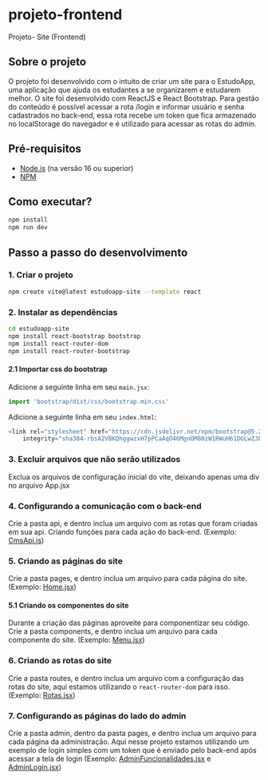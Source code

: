 # projeto-frontend

Projeto- Site (Frontend)

## Sobre o projeto

O projeto foi desenvolvido com o intuito de criar um site para o EstudoApp, uma aplicação que ajuda os estudantes a se organizarem e estudarem melhor. O site foi desenvolvido com ReactJS e React Bootstrap. Para gestão do conteúdo é possível acessar a rota /login e informar usuário e senha cadastrados no back-end, essa rota recebe um token que fica armazenado no localStorage do navegador e é utilizado para acessar as rotas do admin.

## Pré-requisitos

- [Node.js](https://nodejs.org/en/) (na versão 16 ou superior)
- [NPM](https://www.npmjs.com/)

## Como executar?

```bash
npm install
npm run dev
```

## Passo a passo do desenvolvimento

### 1. Criar o projeto

```bash
npm create vite@latest estudoapp-site --template react
```

### 2. Instalar as dependências

```bash
cd estudoapp-site
npm install react-bootstrap bootstrap
npm install react-router-dom
npm install react-router-bootstrap
```

#### 2.1 Importar css do bootstrap

Adicione a seguinte linha em seu `main.jsx`:

```js
import 'bootstrap/dist/css/bootstrap.min.css'
```

Adicione a seguinte linha em seu `index.html`:

```js
<link rel="stylesheet" href="https://cdn.jsdelivr.net/npm/bootstrap@5.2.3/dist/css/bootstrap.min.css"
    integrity="sha384-rbsA2VBKQhggwzxH7pPCaAqO46MgnOM80zW1RWuH61DGLwZJEdK2Kadq2F9CUG65" crossorigin="anonymous" /> 
```

### 3. Excluir arquivos que não serão utilizados

Exclua os arquivos de configuração inicial do vite, deixando apenas uma div no arquivo App.jsx

### 4. Configurando a comunicação com o back-end

Crie a pasta api, e dentro inclua um arquivo com as rotas que foram criadas em sua api. Criando funções para cada ação do back-end. (Exemplo: [CmsApi.js](/estudoapp-site/src/api/CmsApi.js))

### 5. Criando as páginas do site

Crie a pasta pages, e dentro inclua um arquivo para cada página do site. (Exemplo: [Home.jsx](/estudoapp-site/src/pages/Home.jsx))

#### 5.1 Criando os componentes do site

Durante a criação das páginas aproveite para componentizar seu código. Crie a pasta components, e dentro inclua um arquivo para cada componente do site. (Exemplo: [Menu.jsx](/estudoapp-site/src/components/Menu.jsx))

### 6. Criando as rotas do site

Crie a pasta routes, e dentro inclua um arquivo com a configuração das rotas do site, aqui estamos utilizando o `react-router-dom` para isso. (Exemplo: [Rotas.jsx](/estudoapp-site/src/routes/Rotas.jsx))

### 7. Configurando as páginas do lado do admin

Crie a pasta admin, dentro da pasta pages, e dentro inclua um arquivo para cada página da administração. Aqui nesse projeto estamos utilizando um exemplo de login simples com um token que é enviado pelo back-end após acessar a tela de login (Exemplo: [AdminFuncionalidades.jsx](/estudoapp-site/src/pages/admin/AdminFuncionalidades.jsx) e [AdminLogin.jsx](/estudoapp-site/src/pages/Login.jsx))
